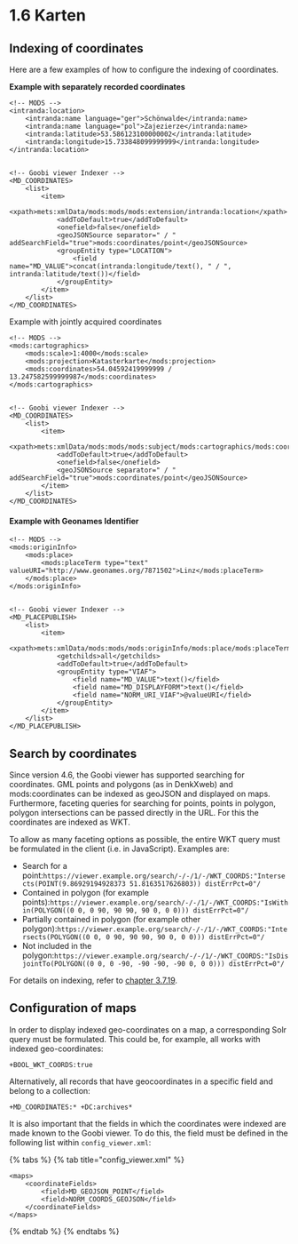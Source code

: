 # 1.6 Karten

## Indexing of coordinates

Here are a few examples of how to configure the indexing of coordinates. 

**Example with separately recorded coordinates**

```markup
<!-- MODS -->
<intranda:location>
    <intranda:name language="ger">Schönwalde</intranda:name>
    <intranda:name language="pol">Zajezierze</intranda:name>
    <intranda:latitude>53.586123100000002</intranda:latitude>
    <intranda:longitude>15.733848099999999</intranda:longitude>
</intranda:location>


<!-- Goobi viewer Indexer -->
<MD_COORDINATES>
    <list>
        <item>
            <xpath>mets:xmlData/mods:mods/mods:extension/intranda:location</xpath>
            <addToDefault>true</addToDefault>
            <onefield>false</onefield>
            <geoJSONSource separator=" / " addSearchField="true">mods:coordinates/point</geoJSONSource>
            <groupEntity type="LOCATION">
                <field name="MD_VALUE">concat(intranda:longitude/text(), " / ", intranda:latitude/text())</field>
            </groupEntity>
        </item>
    </list>
</MD_COORDINATES>
```

Example with jointly acquired coordinates

```markup
<!-- MODS -->
<mods:cartographics>
    <mods:scale>1:4000</mods:scale>
    <mods:projection>Katasterkarte</mods:projection>
    <mods:coordinates>54.04592419999999 / 13.247582599999987</mods:coordinates>
</mods:cartographics>


<!-- Goobi viewer Indexer -->
<MD_COORDINATES>
    <list>
        <item>
            <xpath>mets:xmlData/mods:mods/mods:subject/mods:cartographics/mods:coordinates</xpath>
            <addToDefault>true</addToDefault>
            <onefield>false</onefield>
            <geoJSONSource separator=" / " addSearchField="true">mods:coordinates/point</geoJSONSource>
        </item>
    </list>
</MD_COORDINATES>
```

#### **Example with** Geonames Identifier

```markup
<!-- MODS -->
<mods:originInfo>
    <mods:place>
        <mods:placeTerm type="text" valueURI="http://www.geonames.org/7871502">Linz</mods:placeTerm>
    </mods:place>
</mods:originInfo>


<!-- Goobi viewer Indexer -->
<MD_PLACEPUBLISH>
    <list>
        <item>
            <xpath>mets:xmlData/mods:mods/mods:originInfo/mods:place/mods:placeTerm</xpath>
            <getchilds>all</getchilds>
            <addToDefault>true</addToDefault>
            <groupEntity type="VIAF">
                <field name="MD_VALUE">text()</field>
                <field name="MD_DISPLAYFORM">text()</field>
                <field name="NORM_URI_VIAF">@valueURI</field>
            </groupEntity>
        </item>
    </list>
</MD_PLACEPUBLISH>
```

## Search by coordinates

Since version 4.6, the Goobi viewer has supported searching for coordinates. GML points and polygons \(as in DenkXweb\) and mods:coordinates can be indexed as geoJSON and displayed on maps. Furthermore, faceting queries for searching for points, points in polygon, polygon intersections can be passed directly in the URL. For this the coordinates are indexed as WKT. 

To allow as many faceting options as possible, the entire WKT query must be formulated in the client \(i.e. in JavaScript\). Examples are:

* Search for a point:`https://viewer.example.org/search/-/-/1/-/WKT_COORDS:"Intersects(POINT(9.86929194928373 51.8163517626803)) distErrPct=0"/`
* Contained in polygon \(for example points\):`https://viewer.example.org/search/-/-/1/-/WKT_COORDS:"IsWithin(POLYGON((0 0, 0 90, 90 90, 90 0, 0 0))) distErrPct=0"/`
* Partially contained in polygon \(for example other polygon\):`https://viewer.example.org/search/-/-/1/-/WKT_COORDS:"Intersects(POLYGON((0 0, 0 90, 90 90, 90 0, 0 0))) distErrPct=0"/`
* Not included in the polygon:`https://viewer.example.org/search/-/-/1/-/WKT_COORDS:"IsDisjointTo(POLYGON((0 0, 0 -90, -90 -90, -90 0, 0 0))) distErrPct=0"/`

For details on indexing, refer to [chapter 3.7.19]().

## Configuration of maps 

In order to display indexed geo-coordinates on a map, a corresponding Solr query must be formulated. This could be, for example, all works with indexed geo-coordinates:

```markup
+BOOL_WKT_COORDS:true
```

Alternatively, all records that have geocoordinates in a specific field and belong to a collection:

```markup
+MD_COORDINATES:* +DC:archives*
```

It is also important that the fields in which the coordinates were indexed are made known to the Goobi viewer. To do this, the field must be defined in the following list within `config_viewer.xml`:

{% tabs %}
{% tab title="config\_viewer.xml" %}
```markup
<maps>
    <coordinateFields>
        <field>MD_GEOJSON_POINT</field>
        <field>NORM_COORDS_GEOJSON</field>
    </coordinateFields>
</maps>
```
{% endtab %}
{% endtabs %}

